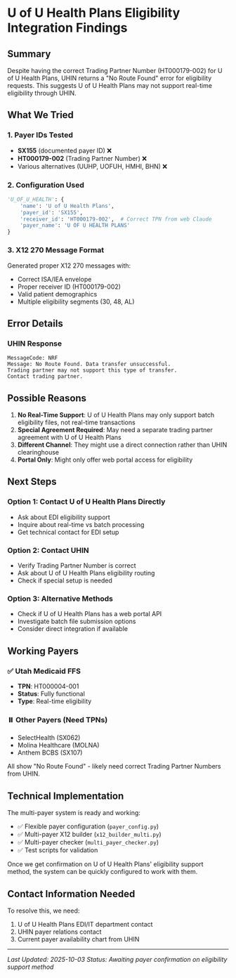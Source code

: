 # U of U Health Plans Eligibility Integration Findings

## Summary
Despite having the correct Trading Partner Number (HT000179-002) for U of U Health Plans, UHIN returns a "No Route Found" error for eligibility requests. This suggests U of U Health Plans may not support real-time eligibility through UHIN.

## What We Tried

### 1. Payer IDs Tested
- **SX155** (documented payer ID) ❌
- **HT000179-002** (Trading Partner Number) ❌
- Various alternatives (UUHP, UOFUH, HMHI, BHN) ❌

### 2. Configuration Used
```python
'U_OF_U_HEALTH': {
    'name': 'U of U Health Plans',
    'payer_id': 'SX155',
    'receiver_id': 'HT000179-002',  # Correct TPN from web Claude
    'payer_name': 'U OF U HEALTH PLANS'
}
```

### 3. X12 270 Message Format
Generated proper X12 270 messages with:
- Correct ISA/IEA envelope
- Proper receiver ID (HT000179-002)
- Valid patient demographics
- Multiple eligibility segments (30, 48, AL)

## Error Details

### UHIN Response
```
MessageCode: NRF
Message: No Route Found. Data transfer unsuccessful.
Trading partner may not support this type of transfer.
Contact trading partner.
```

## Possible Reasons

1. **No Real-Time Support**: U of U Health Plans may only support batch eligibility files, not real-time transactions
2. **Special Agreement Required**: May need a separate trading partner agreement with U of U Health Plans
3. **Different Channel**: They might use a direct connection rather than UHIN clearinghouse
4. **Portal Only**: Might only offer web portal access for eligibility

## Next Steps

### Option 1: Contact U of U Health Plans Directly
- Ask about EDI eligibility support
- Inquire about real-time vs batch processing
- Get technical contact for EDI setup

### Option 2: Contact UHIN
- Verify Trading Partner Number is correct
- Ask about U of U Health Plans eligibility routing
- Check if special setup is needed

### Option 3: Alternative Methods
- Check if U of U Health Plans has a web portal API
- Investigate batch file submission options
- Consider direct integration if available

## Working Payers

### ✅ Utah Medicaid FFS
- **TPN**: HT000004-001
- **Status**: Fully functional
- **Type**: Real-time eligibility

### ⏸️ Other Payers (Need TPNs)
- SelectHealth (SX062)
- Molina Healthcare (MOLNA)
- Anthem BCBS (SX107)

All show "No Route Found" - likely need correct Trading Partner Numbers from UHIN.

## Technical Implementation

The multi-payer system is ready and working:
- ✅ Flexible payer configuration (`payer_config.py`)
- ✅ Multi-payer X12 builder (`x12_builder_multi.py`)
- ✅ Multi-payer checker (`multi_payer_checker.py`)
- ✅ Test scripts for validation

Once we get confirmation on U of U Health Plans' eligibility support method, the system can be quickly configured to work with them.

## Contact Information Needed

To resolve this, we need:
1. U of U Health Plans EDI/IT department contact
2. UHIN payer relations contact
3. Current payer availability chart from UHIN

---

*Last Updated: 2025-10-03*
*Status: Awaiting payer confirmation on eligibility support method*